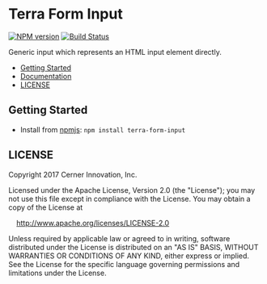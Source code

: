 # Terra Form Input


[![NPM version](http://img.shields.io/npm/v/terra-form-input.svg)](https://www.npmjs.org/package/terra-form-input)
[![Build Status](https://travis-ci.org/cerner/terra-core.svg?branch=master)](https://travis-ci.org/cerner/terra-core)

Generic input which represents an HTML input element directly.

- [Getting Started](#getting-started)
- [Documentation](https://github.com/cerner/terra-core/tree/master/packages/terra-form-input/docs)
- [LICENSE](#license)

## Getting Started

- Install from [npmjs](https://www.npmjs.com): `npm install terra-form-input`

## LICENSE

Copyright 2017 Cerner Innovation, Inc.

Licensed under the Apache License, Version 2.0 (the "License"); you may not use this file except in compliance with the License. You may obtain a copy of the License at

&nbsp;&nbsp;&nbsp;&nbsp;http://www.apache.org/licenses/LICENSE-2.0

Unless required by applicable law or agreed to in writing, software distributed under the License is distributed on an "AS IS" BASIS, WITHOUT WARRANTIES OR CONDITIONS OF ANY KIND, either express or implied. See the License for the specific language governing permissions and limitations under the License.
